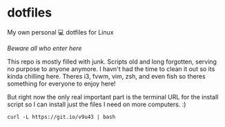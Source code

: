 # dotfiles
My own personal 💻 dotfiles for Linux

*Beware all who enter here*

This repo is mostly filled with junk. Scripts old and long forgotten, serving no purpose to anyone anymore. I havn't had the time to clean it out so its kinda chilling here. Theres i3, fvwm, vim, zsh, and even fish so theres something for everyone to enjoy here!

But right now the only real important part is the terminal URL for the install script so I can install just the files I need on more computers. :)

`curl -L https://git.io/v9u43 | bash`
